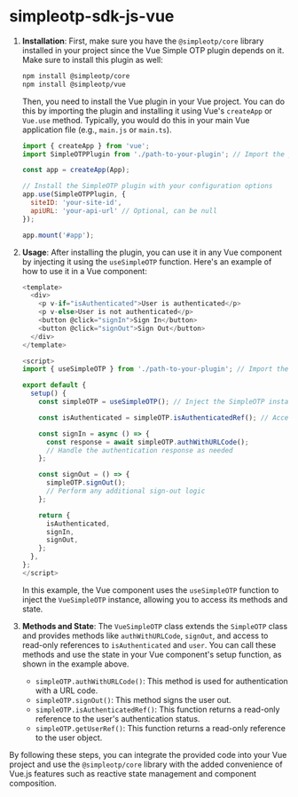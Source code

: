 # simpleotp-sdk-js-vue

1. **Installation**:
   First, make sure you have the `@simpleotp/core` library installed in your project since the Vue Simple OTP plugin depends on it. Make sure to install this plugin as well:

   ```bash
   npm install @simpleotp/core
   npm install @simpleotp/vue
   ```
   
   Then, you need to install the Vue plugin in your Vue project. You can do this by importing the plugin and installing it using Vue's `createApp` or `Vue.use` method. Typically, you would do this in your main Vue application file (e.g., `main.js` or `main.ts`).

   ```javascript
   import { createApp } from 'vue';
   import SimpleOTPPlugin from './path-to-your-plugin'; // Import the plugin

   const app = createApp(App);

   // Install the SimpleOTP plugin with your configuration options
   app.use(SimpleOTPPlugin, {
     siteID: 'your-site-id',
     apiURL: 'your-api-url' // Optional, can be null
   });

   app.mount('#app');
   ```

3. **Usage**:
   After installing the plugin, you can use it in any Vue component by injecting it using the `useSimpleOTP` function. Here's an example of how to use it in a Vue component:

   ```javascript
   <template>
     <div>
       <p v-if="isAuthenticated">User is authenticated</p>
       <p v-else>User is not authenticated</p>
       <button @click="signIn">Sign In</button>
       <button @click="signOut">Sign Out</button>
     </div>
   </template>

   <script>
   import { useSimpleOTP } from './path-to-your-plugin'; // Import the useSimpleOTP function

   export default {
     setup() {
       const simpleOTP = useSimpleOTP(); // Inject the SimpleOTP instance

       const isAuthenticated = simpleOTP.isAuthenticatedRef(); // Access the isAuthenticatedRef

       const signIn = async () => {
         const response = await simpleOTP.authWithURLCode();
         // Handle the authentication response as needed
       };

       const signOut = () => {
         simpleOTP.signOut();
         // Perform any additional sign-out logic
       };

       return {
         isAuthenticated,
         signIn,
         signOut,
       };
     },
   };
   </script>
   ```

   In this example, the Vue component uses the `useSimpleOTP` function to inject the `VueSimpleOTP` instance, allowing you to access its methods and state.

4. **Methods and State**:
   The `VueSimpleOTP` class extends the `SimpleOTP` class and provides methods like `authWithURLCode`, `signOut`, and access to read-only references to `isAuthenticated` and `user`. You can call these methods and use the state in your Vue component's setup function, as shown in the example above.

   - `simpleOTP.authWithURLCode()`: This method is used for authentication with a URL code.
   - `simpleOTP.signOut()`: This method signs the user out.
   - `simpleOTP.isAuthenticatedRef()`: This function returns a read-only reference to the user's authentication status.
   - `simpleOTP.getUserRef()`: This function returns a read-only reference to the user object.

By following these steps, you can integrate the provided code into your Vue project and use the `@simpleotp/core` library with the added convenience of Vue.js features such as reactive state management and component composition.
